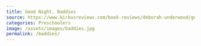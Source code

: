 ```yaml
---
title: Good Night, Baddies
source: https://www.kirkusreviews.com/book-reviews/deborah-underwood/good-night-baddies/
categories: Preschoolers
image: /assets/images/baddies.jpg
permalink: /baddies/
---
```

